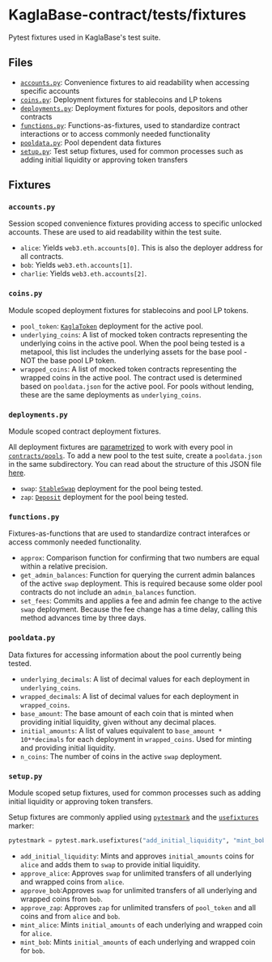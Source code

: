 # KaglaBase-contract/tests/fixtures

Pytest fixtures used in KaglaBase's test suite.

## Files

* [`accounts.py`](accounts.py): Convenience fixtures to aid readability when accessing specific accounts
* [`coins.py`](coins.py): Deployment fixtures for stablecoins and LP tokens
* [`deployments.py`](deployments.py): Deployment fixtures for pools, depositors and other contracts
* [`functions.py`](functions.py): Functions-as-fixtures, used to standardize contract interactions or to access commonly needed functionality
* [`pooldata.py`](pooldata.py): Pool dependent data fixtures
* [`setup.py`](setup.py): Test setup fixtures, used for common processes such as adding initial liquidity or approving token transfers

## Fixtures

### `accounts.py`

Session scoped convenience fixtures providing access to specific unlocked accounts. These are used to aid readability within the test suite.

* `alice`: Yields `web3.eth.accounts[0]`. This is also the deployer address for all contracts.
* `bob`: Yields `web3.eth.accounts[1]`.
* `charlie`: Yields `web3.eth.accounts[2]`.

### `coins.py`

Module scoped deployment fixtures for stablecoins and pool LP tokens.

* `pool_token`: [`KaglaToken`](../../contracts/tokens) deployment for the active pool.
* `underlying_coins`: A list of mocked token contracts representing the underlying coins in the active pool. When the pool being tested is a metapool, this list includes the underlying assets for the base pool - NOT the base pool LP token.
* `wrapped_coins`: A list of mocked token contracts representing the wrapped coins in the active pool. The contract used is determined based on `pooldata.json` for the active pool. For pools without lending, these are the same deployments as `underlying_coins`.

### `deployments.py`

Module scoped contract deployment fixtures.

All deployment fixtures are [parametrized](https://docs.pytest.org/en/stable/parametrize.html) to work with every pool in [`contracts/pools`](../../contracts/pools). To add a new pool to the test suite, create a `pooldata.json` in the same subdirectory. You can read about the structure of this JSON file [here](../../contracts/pools/README.md).

* `swap`: [`StableSwap`](../../contracts/pool-templates) deployment for the pool being tested.
* `zap`: [`Deposit`](../../contracts/pool-templates) deployment for the pool being tested.

### `functions.py`

Fixtures-as-functions that are used to standardize contract interafces or access commonly needed functionality.

* `approx`: Comparison function for confirming that two numbers are equal within a relative precision.
* `get_admin_balances`: Function for querying the current admin balances of the active `swap` deployment. This is required because some older pool contracts do not include an `admin_balances` function.
* `set_fees`: Commits and applies a fee and admin fee change to the active `swap` deployment. Because the fee change has a time delay, calling this method advances time by three days.

### `pooldata.py`

Data fixtures for accessing information about the pool currently being tested.

* `underlying_decimals`: A list of decimal values for each deployment in `underlying_coins`.
* `wrapped_decimals`: A list of decimal values for each deployment in `wrapped_coins`.
* `base_amount`: The base amount of each coin that is minted when providing initial liquidity, given without any decimal places.
* `initial_amounts`: A list of values equivalent to `base_amount * 10**decimals` for each deployment in `wrapped_coins`. Used for minting and providing initial liquidity.
* `n_coins`: The number of coins in the active `swap` deployment.

### `setup.py`

Module scoped setup fixtures, used for common processes such as adding initial liquidity or approving token transfers.

Setup fixtures are commonly applied using [`pytestmark`](https://docs.pytest.org/en/latest/reference.html#globalvar-pytestmark) and the [`usefixtures`](https://docs.pytest.org/en/latest/reference.html#pytest-mark-usefixtures) marker:

```python
pytestmark = pytest.mark.usefixtures("add_initial_liquidity", "mint_bob")
```

* `add_initial_liquidity`: Mints and approves `initial_amounts` coins for `alice` and adds them to `swap` to provide initial liquidity.
* `approve_alice`: Approves `swap` for unlimited transfers of all underlying and wrapped coins from `alice`.
* `approve_bob`:Approves `swap` for unlimited transfers of all underlying and wrapped coins from `bob`.
* `approve_zap`: Approves `zap` for unlimited transfers of `pool_token` and all coins and from `alice` and `bob`.
* `mint_alice`: Mints `initial_amounts` of each underlying and wrapped coin for `alice`.
* `mint_bob`: Mints `initial_amounts` of each underlying and wrapped coin for `bob`.
